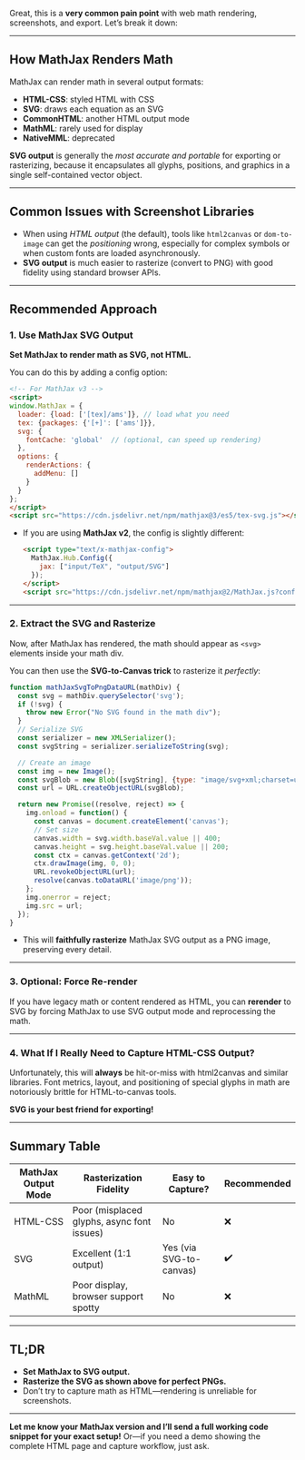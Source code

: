 Great, this is a **very common pain point** with web math rendering, screenshots, and export.
Let’s break it down:

---

## **How MathJax Renders Math**

MathJax can render math in several output formats:

* **HTML-CSS**: styled HTML with CSS
* **SVG**: draws each equation as an SVG
* **CommonHTML**: another HTML output mode
* **MathML**: rarely used for display
* **NativeMML**: deprecated

**SVG output** is generally the *most accurate and portable* for exporting or rasterizing, because it encapsulates all glyphs, positions, and graphics in a single self-contained vector object.

---

## **Common Issues with Screenshot Libraries**

* When using *HTML output* (the default), tools like `html2canvas` or `dom-to-image` can get the *positioning* wrong, especially for complex symbols or when custom fonts are loaded asynchronously.
* **SVG output** is much easier to rasterize (convert to PNG) with good fidelity using standard browser APIs.

---

## **Recommended Approach**

### **1. Use MathJax SVG Output**

**Set MathJax to render math as SVG, not HTML.**

You can do this by adding a config option:

```html
<!-- For MathJax v3 -->
<script>
window.MathJax = {
  loader: {load: ['[tex]/ams']}, // load what you need
  tex: {packages: {'[+]': ['ams']}},
  svg: {
    fontCache: 'global'  // (optional, can speed up rendering)
  },
  options: {
    renderActions: {
      addMenu: []
    }
  }
};
</script>
<script src="https://cdn.jsdelivr.net/npm/mathjax@3/es5/tex-svg.js"></script>
```

* If you are using **MathJax v2**, the config is slightly different:

  ```html
  <script type="text/x-mathjax-config">
    MathJax.Hub.Config({
      jax: ["input/TeX", "output/SVG"]
    });
  </script>
  <script src="https://cdn.jsdelivr.net/npm/mathjax@2/MathJax.js?config=TeX-AMS_SVG"></script>
  ```

---

### **2. Extract the SVG and Rasterize**

Now, after MathJax has rendered, the math should appear as `<svg>` elements inside your math div.

You can then use the **SVG-to-Canvas trick** to rasterize it *perfectly*:

```js
function mathJaxSvgToPngDataURL(mathDiv) {
  const svg = mathDiv.querySelector('svg');
  if (!svg) {
    throw new Error("No SVG found in the math div");
  }
  // Serialize SVG
  const serializer = new XMLSerializer();
  const svgString = serializer.serializeToString(svg);

  // Create an image
  const img = new Image();
  const svgBlob = new Blob([svgString], {type: "image/svg+xml;charset=utf-8"});
  const url = URL.createObjectURL(svgBlob);

  return new Promise((resolve, reject) => {
    img.onload = function() {
      const canvas = document.createElement('canvas');
      // Set size
      canvas.width = svg.width.baseVal.value || 400;
      canvas.height = svg.height.baseVal.value || 200;
      const ctx = canvas.getContext('2d');
      ctx.drawImage(img, 0, 0);
      URL.revokeObjectURL(url);
      resolve(canvas.toDataURL('image/png'));
    };
    img.onerror = reject;
    img.src = url;
  });
}
```

* This will **faithfully rasterize** MathJax SVG output as a PNG image, preserving every detail.

---

### **3. Optional: Force Re-render**

If you have legacy math or content rendered as HTML, you can **rerender** to SVG by forcing MathJax to use SVG output mode and reprocessing the math.

---

### **4. What If I Really Need to Capture HTML-CSS Output?**

Unfortunately, this will **always** be hit-or-miss with html2canvas and similar libraries. Font metrics, layout, and positioning of special glyphs in math are notoriously brittle for HTML-to-canvas tools.

**SVG is your best friend for exporting!**

---

## **Summary Table**

| MathJax Output Mode | Rasterization Fidelity                     | Easy to Capture?        | Recommended |
| ------------------- | ------------------------------------------ | ----------------------- | ----------- |
| HTML-CSS            | Poor (misplaced glyphs, async font issues) | No                      | ❌           |
| SVG                 | Excellent (1:1 output)                     | Yes (via SVG-to-canvas) | ✔️          |
| MathML              | Poor display, browser support spotty       | No                      | ❌           |

---

## **TL;DR**

* **Set MathJax to SVG output.**
* **Rasterize the SVG as shown above for perfect PNGs.**
* Don’t try to capture math as HTML—rendering is unreliable for screenshots.

---

**Let me know your MathJax version and I’ll send a full working code snippet for your exact setup!**
Or—if you need a demo showing the complete HTML page and capture workflow, just ask.
